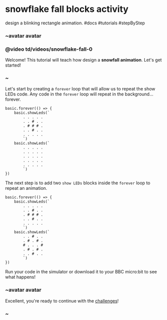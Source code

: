 # snowflake fall blocks activity

design a blinking rectangle animation. #docs #tutorials #stepByStep

### ~avatar avatar

### @video td/videos/snowflake-fall-0

Welcome! This tutorial will teach how design a **snowfall animation**. Let's get started!

### ~

Let's start by creating a `forever` loop that will allow us to repeat the show LEDs code. Any code in the `forever` loop will repeat in the background... forever.


```blocks
basic.forever(() => {
    basic.showLeds(`
        . . . . .
        . . # . .
        . # # # .
        . . # . .
        . . . . .
        `)
    basic.showLeds(`
        . . . . .
        . . . . .
        . . . . .
        . . . . .
        . . . . .
        `)
})
```

The next step is to add two `show LEDs` blocks inside the `forever` loop to repeat an animation.

```blocks
basic.forever(() => {
    basic.showLeds(`
        . . . . .
        . . # . .
        . # # # .
        . . # . .
        . . . . .
        `)
    basic.showLeds(`
        . . # . .
        . # . # .
        # . . . #
        . # . # .
        . . # . .
        `)
})
```

Run your code in the simulator or download it to your BBC micro:bit to see what happens!

### ~avatar avatar

Excellent, you're ready to continue with the [challenges](/microbit/lessons/snowflake-fall/challenges)!

### ~

